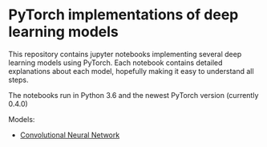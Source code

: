 # PyTorch implementations of deep learning models

This repository contains jupyter notebooks implementing several deep learning models using PyTorch. Each notebook contains detailed explanations about each model, hopefully making it easy to understand all steps.

The notebooks run in Python 3.6 and the newest PyTorch version (currently 0.4.0)

Models:
- [Convolutional Neural Network](CNN_MNIST.ipynb)
